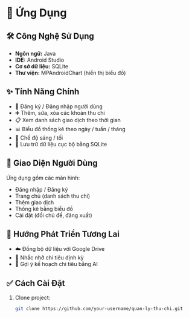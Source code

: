 # 📱 Ứng Dụng 
## 🛠 Công Nghệ Sử Dụng

- **Ngôn ngữ:** Java
- **IDE:** Android Studio
- **Cơ sở dữ liệu:** SQLite
- **Thư viện:** MPAndroidChart (hiển thị biểu đồ)

## ✨ Tính Năng Chính

- 🔐 Đăng ký / Đăng nhập người dùng
- ➕ Thêm, sửa, xóa các khoản thu chi
- 📋 Xem danh sách giao dịch theo thời gian
- 📊 Biểu đồ thống kê theo ngày / tuần / tháng
- 🎨 Chế độ sáng / tối
- 💾 Lưu trữ dữ liệu cục bộ bằng SQLite

## 📱 Giao Diện Người Dùng

Ứng dụng gồm các màn hình:
- Đăng nhập / Đăng ký
- Trang chủ (danh sách thu chi)
- Thêm giao dịch
- Thống kê bằng biểu đồ
- Cài đặt (đổi chủ đề, đăng xuất)

## 🚀 Hướng Phát Triển Tương Lai

- ☁️ Đồng bộ dữ liệu với Google Drive
- 🔔 Nhắc nhở chi tiêu định kỳ
- 🧠 Gợi ý kế hoạch chi tiêu bằng AI

## ✅ Cách Cài Đặt

1. Clone project:
   ```bash
   git clone https://github.com/your-username/quan-ly-thu-chi.git
